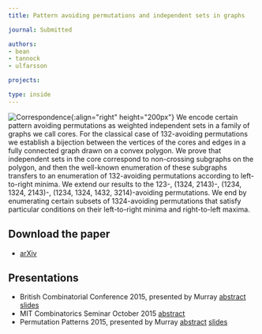 ```yaml
---
title: Pattern avoiding permutations and independent sets in graphs

journal: Submitted

authors:
- bean
- tannock
- ulfarsson

projects:

type: inside
---
```

![Correspondence]({{site.baseurl}}/assets/img/pattgons.png){:align="right" height="200px"}
We encode certain pattern avoiding permutations as weighted independent sets in
a family of graphs we call cores. For the classical case of 132-avoiding
permutations we establish a bijection between the vertices of the cores and
edges in a fully connected graph drawn on a convex polygon. We prove that
independent sets in the core correspond to non-crossing subgraphs on the
polygon, and then the well-known enumeration of these subgraphs transfers to an
enumeration of 132-avoiding permutations according to left-to-right minima. We
extend our results to the 123-, (1324, 2143)-, (1234, 1324, 2143)-, (1234,
1324, 1432, 3214)-avoiding permutations. We end by enumerating certain subsets
of 1324-avoiding permutations that satisfy particular conditions on their
left-to-right minima and right-to-left maxima.

## Download the paper
<!-- - [{{ page.journal }}](https://cs.uwaterloo.ca/journals/JIS/VOL20/Bean/bean2.html) -->
- [arXiv](http://arxiv.org/abs/1512.08155)

## Presentations
- British Combinatorial Conference 2015, presented by Murray [abstract]({{site.baseurl}}/assets/talks/pattgons/2015-BCC-abstract.pdf) [slides]({{site.baseurl}}/assets/talks/pattgons/2015-BCC-slides.pdf)
- MIT Combinatorics Seminar October 2015 [abstract](https://calendar.google.com/calendar/event?eid=YTVzdDNzYzIzOW5jcTU3b2R0bTBoMjFhOWMgbWl0Y29tYmluQG0&ctz=America/New_York)
- Permutation Patterns 2015, presented by Murray [abstract]({{site.baseurl}}/assets/talks/pattgons/2015-PP-abstract.pdf) [slides]({{site.baseurl}}/assets/talks/pattgons/2015-PP-slides.pdf)
